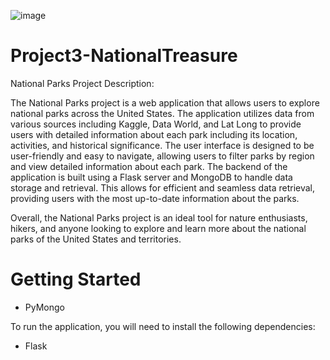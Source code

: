 ![image](https://user-images.githubusercontent.com/112281976/212208518-739cb1d6-3d86-4f1c-a676-d7ad680e983c.png)





# Project3-NationalTreasure

National Parks Project Description: 

The National Parks project is a web application that allows users to explore national parks across the United States. The application utilizes data from various sources including Kaggle, Data World, and Lat Long to provide users with detailed information about each park including its location, activities, and historical significance.
The user interface is designed to be user-friendly and easy to navigate, allowing users to filter parks by region and view detailed information about each park. The backend of the application is built using a Flask server and MongoDB to handle data storage and retrieval. This allows for efficient and seamless data retrieval, providing users with the most up-to-date information about the parks.

Overall, the National Parks project is an ideal tool for nature enthusiasts, hikers, and anyone looking to explore and learn more about the national parks of the United States and territories.

# Getting Started

* PyMongo


To run the application, you will need to install the following dependencies:

* Flask

